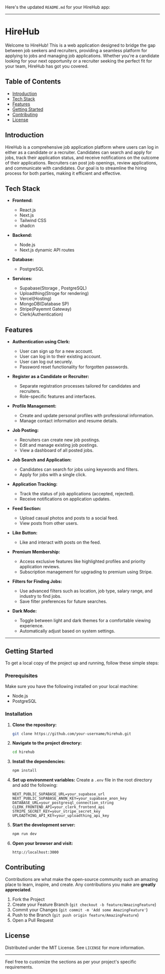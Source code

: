 Here's the updated `README.md` for your HireHub app:

---

# HireHub

Welcome to HireHub! This is a web application designed to bridge the gap between job seekers and recruiters, providing a seamless platform for applying to jobs and managing job applications. Whether you're a candidate looking for your next opportunity or a recruiter seeking the perfect fit for your team, HireHub has got you covered.

## Table of Contents

- [Introduction](#introduction)
- [Tech Stack](#tech-stack)
- [Features](#features)
- [Getting Started](#getting-started)
- [Contributing](#contributing)
- [License](#license)

## Introduction

HireHub is a comprehensive job application platform where users can log in either as a candidate or a recruiter. Candidates can search and apply for jobs, track their application status, and receive notifications on the outcome of their applications. Recruiters can post job openings, review applications, and communicate with candidates. Our goal is to streamline the hiring process for both parties, making it efficient and effective.

## Tech Stack

- **Frontend:**
  - React.js
  - Next.js
  - Tailwind CSS
  - shadcn

- **Backend:**
  - Node.js
  - Next.js dynamic API routes

- **Database:**
  - PostgreSQL

- **Services:**
  - Supabase(Storage , PostgreSQL)
  - Uploadthing(Stroge for rendering)
  - Vercel(Hosting)
  - MongoDB(Database SP)
  - Stripe(Payemnt Gateway)
  - Clerk(Authentication)

## Features

- **Authentication using Clerk:**
  - User can sign up for a new account.
  - User can log in to their existing account.
  - User can log out securely.
  - Password reset functionality for forgotten passwords.

- **Register as a Candidate or Recruiter:**
  - Separate registration processes tailored for candidates and recruiters.
  - Role-specific features and interfaces.

- **Profile Management:**
  - Create and update personal profiles with professional information.
  - Manage contact information and resume details.

- **Job Posting:**
  - Recruiters can create new job postings.
  - Edit and manage existing job postings.
  - View a dashboard of all posted jobs.

- **Job Search and Application:**
  - Candidates can search for jobs using keywords and filters.
  - Apply for jobs with a single click.

- **Application Tracking:**
  - Track the status of job applications (accepted, rejected).
  - Receive notifications on application updates.

- **Feed Section:**
  - Upload casual photos and posts to a social feed.
  - View posts from other users.

- **Like Button:**
  - Like and interact with posts on the feed.

- **Premium Membership:**
  - Access exclusive features like highlighted profiles and priority application reviews.
  - Subscription management for upgrading to premium using Stripe.

- **Filters for Finding Jobs:**
  - Use advanced filters such as location, job type, salary range, and industry to find jobs.
  - Save filter preferences for future searches.

- **Dark Mode:**
  - Toggle between light and dark themes for a comfortable viewing experience.
  - Automatically adjust based on system settings.

---

## Getting Started

To get a local copy of the project up and running, follow these simple steps:

### Prerequisites

Make sure you have the following installed on your local machine:

- Node.js
- PostgreSQL

### Installation

1. **Clone the repository:**
   ```bash
   git clone https://github.com/your-username/hirehub.git
   ```

2. **Navigate to the project directory:**
   ```bash
   cd hirehub
   ```

3. **Install the dependencies:**
   ```bash
   npm install
   ```

4. **Set up environment variables:**
   Create a `.env` file in the root directory and add the following:
   ```env
   NEXT_PUBLIC_SUPABASE_URL=your_supabase_url
   NEXT_PUBLIC_SUPABASE_ANON_KEY=your_supabase_anon_key
   DATABASE_URL=your_postgresql_connection_string
   CLERK_FRONTEND_API=your_clerk_frontend_api
   STRIPE_SECRET_KEY=your_stripe_secret_key
   UPLOADTHING_API_KEY=your_uploadthing_api_key
   ```

5. **Start the development server:**
   ```bash
   npm run dev
   ```

6. **Open your browser and visit:**
   ```
   http://localhost:3000
   ```

## Contributing

Contributions are what make the open-source community such an amazing place to learn, inspire, and create. Any contributions you make are **greatly appreciated**.

1. Fork the Project
2. Create your Feature Branch (`git checkout -b feature/AmazingFeature`)
3. Commit your Changes (`git commit -m 'Add some AmazingFeature'`)
4. Push to the Branch (`git push origin feature/AmazingFeature`)
5. Open a Pull Request

## License

Distributed under the MIT License. See `LICENSE` for more information.

---

Feel free to customize the sections as per your project's specific requirements.
